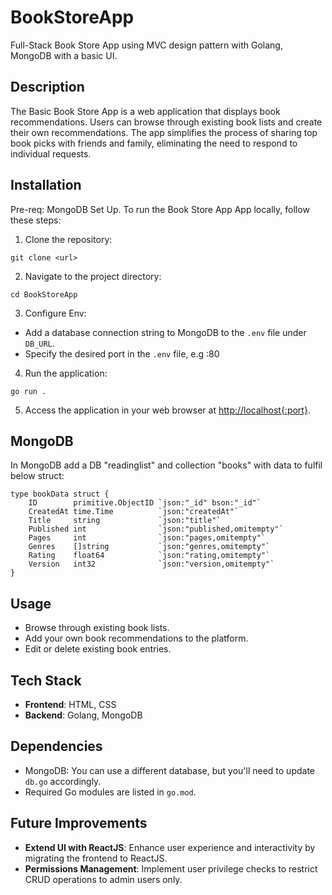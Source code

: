# BookStoreApp
Full-Stack Book Store App using MVC design pattern with Golang, MongoDB with a basic UI.

## Description
The Basic Book Store App is a web application that displays book recommendations. Users can browse through existing book lists and create their own recommendations. The app simplifies the process of sharing top book picks with friends and family, eliminating the need to respond to individual requests.

## Installation
Pre-req: MongoDB Set Up.
To run the Book Store App App locally, follow these steps:

1. Clone the repository:
```
git clone <url>
```

2. Navigate to the project directory:
```
cd BookStoreApp
```

3. Configure Env:
- Add a database connection string to MongoDB to the `.env` file under `DB_URL`.
- Specify the desired port in the `.env` file, e.g :80

4. Run the application:
```
go run .
```


5. Access the application in your web browser at [http://localhost{:port}](http://localhost{:port).

## MongoDB
In MongoDB add a DB "readinglist" and collection "books" with data to fulfil below struct:
```
type bookData struct {
	ID        primitive.ObjectID `json:"_id" bson:"_id"`
	CreatedAt time.Time          `json:"createdAt"`
	Title     string             `json:"title"`
	Published int                `json:"published,omitempty"`
	Pages     int                `json:"pages,omitempty"`
	Genres    []string           `json:"genres,omitempty"`
	Rating    float64            `json:"rating,omitempty"`
	Version   int32              `json:"version,omitempty"`
}
```

## Usage
- Browse through existing book lists.
- Add your own book recommendations to the platform.
- Edit or delete existing book entries.

## Tech Stack
- **Frontend**: HTML, CSS
- **Backend**: Golang, MongoDB

## Dependencies
- MongoDB: You can use a different database, but you'll need to update `db.go` accordingly.
- Required Go modules are listed in `go.mod`.

## Future Improvements
- **Extend UI with ReactJS**: Enhance user experience and interactivity by migrating the frontend to ReactJS.
- **Permissions Management**: Implement user privilege checks to restrict CRUD operations to admin users only.

